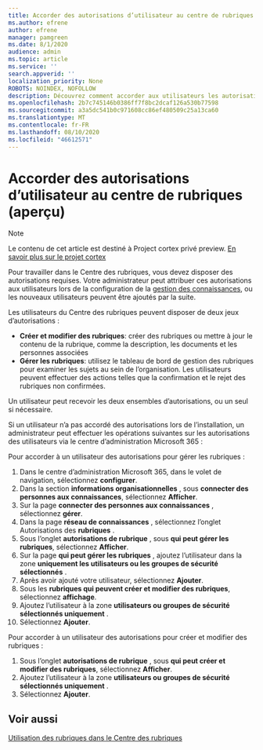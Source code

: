 ```yaml
---
title: Accorder des autorisations d’utilisateur au centre de rubriques (aperçu)
ms.author: efrene
author: efrene
manager: pamgreen
ms.date: 8/1/2020
audience: admin
ms.topic: article
ms.service: ''
search.appverid: ''
localization_priority: None
ROBOTS: NOINDEX, NOFOLLOW
description: Découvrez comment accorder aux utilisateurs les autorisations nécessaires pour effectuer des tâches dans le Centre des rubriques.
ms.openlocfilehash: 2b7c745146b0386ff7f8bc2dcaf126a530b77598
ms.sourcegitcommit: a3a5dc541b0c971608cc86ef480509c25a13ca60
ms.translationtype: MT
ms.contentlocale: fr-FR
ms.lasthandoff: 08/10/2020
ms.locfileid: "46612571"
---
```

# <a name="give-user-permissions-to-the-topic-center-preview"></a>Accorder des autorisations d’utilisateur au centre de rubriques (aperçu)

> [!Note] 
> Le contenu de cet article est destiné à Project cortex privé preview. [En savoir plus sur le projet cortex](https://aka.ms/projectcortex) 

Pour travailler dans le Centre des rubriques, vous devez disposer des autorisations requises. Votre administrateur peut attribuer ces autorisations aux utilisateurs lors de la configuration de la [gestion des connaissances](set-up-knowledge-network.md), ou les nouveaux utilisateurs peuvent être ajoutés par la suite.

Les utilisateurs du Centre des rubriques peuvent disposer de deux jeux d’autorisations :

- **Créer et modifier des rubriques**: créer des rubriques ou mettre à jour le contenu de la rubrique, comme la description, les documents et les personnes associées
- **Gérer les rubriques**: utilisez le tableau de bord de gestion des rubriques pour examiner les sujets au sein de l’organisation. Les utilisateurs peuvent effectuer des actions telles que la confirmation et le rejet des rubriques non confirmées.

Un utilisateur peut recevoir les deux ensembles d’autorisations, ou un seul si nécessaire. 

Si un utilisateur n’a pas accordé des autorisations lors de l’installation, un administrateur peut effectuer les opérations suivantes sur les autorisations des utilisateurs via le centre d’administration Microsoft 365 :

Pour accorder à un utilisateur des autorisations pour gérer les rubriques :

1. Dans le centre d’administration Microsoft 365, dans le volet de navigation, sélectionnez **configurer**.
2. Dans la section **informations organisationnelles** , sous **connecter des personnes aux connaissances**, sélectionnez **Afficher**.
3. Sur la page **connecter des personnes aux connaissances** , sélectionnez **gérer**.
4. Dans la page **réseau de connaissances** , sélectionnez l’onglet Autorisations des **rubriques** .
5. Sous l’onglet **autorisations de rubrique** , sous **qui peut gérer les rubriques**, sélectionnez **Afficher**.
6.  Sur la page **qui peut gérer les rubriques** , ajoutez l’utilisateur dans la zone **uniquement les utilisateurs ou les groupes de sécurité sélectionnés** .
7. Après avoir ajouté votre utilisateur, sélectionnez **Ajouter**.
3. Sous les **rubriques qui peuvent créer et modifier des rubriques**, sélectionnez **affichage**.
4. Ajoutez l’utilisateur à la zone **utilisateurs ou groupes de sécurité sélectionnés uniquement** .
5. Sélectionnez **Ajouter**.

Pour accorder à un utilisateur des autorisations pour créer et modifier des rubriques :

1. Sous l’onglet **autorisations de rubrique** , sous **qui peut créer et modifier des rubriques**, sélectionnez **Afficher**.
2. Ajoutez l’utilisateur à la zone **utilisateurs ou groupes de sécurité sélectionnés uniquement** .
3. Sélectionnez **Ajouter**.



## <a name="see-also"></a>Voir aussi
  
[Utilisation des rubriques dans le Centre des rubriques](work-with-topics.md)



